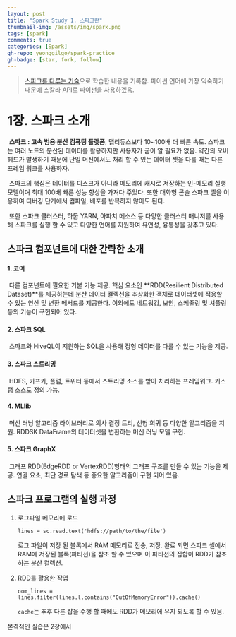 ```yaml
---
layout: post
title: "Spark Study 1. 스파크란"
thumbnail-img: /assets/img/spark.png
tags: [spark]
comments: true
categories: [Spark]
gh-repo: yeonggilgo/spark-practice
gh-badge: [star, fork, follow]
---
```


> [스파크를 다루는 기술]( https://url.kr/m1yhdr )으로 학습한 내용을 기록함.
> 파이썬 언어에 가장 익숙하기 때문에 스칼라 API로 파이썬을 사용하겠음.

# 1장. 스파크 소개
&nbsp;**스파크 : 고속 범용 분산 컴퓨팅 플랫폼**, 맵리듀스보다 10~100배 더 빠른 속도. 스파크는 여러 노드의 분산된 데이터를 활용하지만 사용자가 굳이 알 필요가 없음. 약간의 오버헤드가 발생하기 때문에 단일 머신에서도 처리 할 수 있는 데이터 셋을 다룰 때는 다른 프레임 워크를 사용하자.

&nbsp;스파크의 핵심은 데이터를 디스크가 아니라 메모리에 캐시로 저장하는 인-메모리 실행 모델이며 최대 100배 빠른 성능 향상을 가져다 주었다. 또한 대화형 콘솔 스파크 셸을 이용하여 디버깅 단게에서 컴파일, 배포를 반복하지 않아도 된다.<br>

&nbsp;또한 스파크 클러스터, 하둡 YARN, 아파치 메소스 등 다양한 클러스터 매니저를 사용해 스파크를 실행 할 수 있고 다양한 언어를 지원하여 유연성, 융통성을 갖추고 있다.


## 스파크 컴포넌트에 대한 간략한 소개

#### 1. 코어
&nbsp;다른 컴포넌트에 필요한 기본 기능 제공. 핵심 요소인 **RDD(Resilient Distributed Dataset)**를 제공하는데 분산 데이터 컬렉션을 추상화한 객체로 데이터셋에 적용할 수 있는 연산 및 변환 메서드를
제공한다. 이외에도 네트워킹, 보안, 스케줄링 및 셔플링 등의 기능이 구현되어 있다.
#### 2. 스파크 SQL
&nbsp;스파크와 HiveQL이 지원하는 SQL을 사용해 정형 데이터를 다룰 수 있는 기능을 제공.
#### 3. 스파크 스트리밍
&nbsp;HDFS, 카프카, 플럼, 트위터 등에서 스트리밍 소스를 받아 처리하는 프레임워크. 커스텀 소스도 정의 가능.
#### 4. MLlib
&nbsp;머신 러닝 알고리즘 라이브러리로 의사 결정 트리, 선형 회귀 등 다양한 알고리즘을 지원. RDDSK DataFrame의 데이터셋을 변환하는 머신 러닝 모델 구현.
#### 5. 스파크 GraphX
&nbsp;그래프 RDD(EdgeRDD or VertexRDD)형태의 그래프 구조를 만들 수 있는 기능을 제공. 연결 요소, 최단 경로 탐색 등 중요한 알고리즘이 구현 되어 있음.

## 스파크 프로그램의 실행 과정
1. 로그파일 메모리에 로드
   
   `lines = sc.read.text('hdfs://path/to/the/file')`
   
   로그 파일이 저장 된 블록에서 RAM 메모리로 전송, 저장. 완료 되면 스파크 셸에서 RAM에 저장된 블록(파티션)을 참조 할 수 있으며 이 파티션의 집합이 RDD가 참조하는 분산 컬렉션.
2. RDD를 활용한 작업

   `oom_lines = lines.filter(lines.l.contains("OutOfMemoryError")).cache()`

   `cache`는 추후 다른 잡을 수행 할 때에도 RDD가 메모리에 유지 되도록 할 수 있음.

 본격적인 실습은 2장에서
